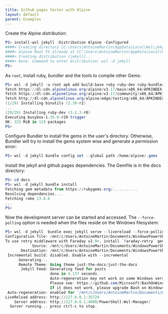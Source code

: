 ```yaml
---
title: Github pages tester with Alpine
layout: default
parent: Examples
---
```


Create the Alpine distribution:

```powershell
PS> install-wsl jekyll -Distribution Alpine -Configured
####> Creating directory [C:\Users\AntoineMartin\AppData\Local\Wsl\jekyll]...
####> Alpine Root FS already at [C:\Users\AntoineMartin\AppData\Local\Wsl\RootFS\miniwsl.alpine.rootfs.tar.gz].
####> Creating distribution [jekyll]...
####> Done. Command to enter distribution: wsl -d jekyll
PS>
```

As `root`, install ruby, bundler and the tools to compile other Gems:

```powershell
PS> wsl -d jekyll -u root apk add build-base ruby ruby-dev ruby-bundler
fetch https://dl-cdn.alpinelinux.org/alpine/v3.17/main/x86_64/APKINDEX.tar.gz
fetch https://dl-cdn.alpinelinux.org/alpine/v3.17/community/x86_64/APKINDEX.tar.gz
fetch http://dl-cdn.alpinelinux.org/alpine/edge/testing/x86_64/APKINDEX.tar.gz
(1/29) Installing binutils (2.39-r2)
...
(29/29) Installing ruby-dev (3.1.3-r0)
Executing busybox-1.35.0-r29.trigger
OK: 325 MiB in 119 packages
PS>
```

Configure Bundler to install the gems in the user's directory. Otherwise,
Bundler will try to install the gems system wise and generate a permission
error:

```powershell
PS> wsl -d jekyll bundle config set --global path /home/alpine/.gems
```

Install the jekyll and github pages dependencies. The Gemfile is in the docs
directory:

```powershell
PS> cd docs
PS> wsl -d jekyll bundle install
Fetching gem metadata from https://rubygems.org/...........
Resolving dependencies....
Fetching rake 13.0.6
...
PS>
```

Now the development server can be started and accessed. The `--force-polling`
option is needed when the files reside on the Windows filesystem:

```powershell
PS> wsl -d jekyll  bundle exec jekyll serve --livereload --force-polling
Configuration file: /mnt/c/Users/AntoineMartin/Documents/WindowsPowerShell/Modules/Wsl-Manager/docs/_config.yml
To use retry middleware with Faraday v2.0+, install `faraday-retry` gem
            Source: /mnt/c/Users/AntoineMartin/Documents/WindowsPowerShell/Modules/Wsl-Manager/docs
       Destination: /mnt/c/Users/AntoineMartin/Documents/WindowsPowerShell/Modules/Wsl-Manager/docs/_site
 Incremental build: disabled. Enable with --incremental
      Generating...
      Remote Theme: Using theme just-the-docs/just-the-docs
       Jekyll Feed: Generating feed for posts
                    done in 4.137 seconds.
                    Auto-regeneration may not work on some Windows versions.
                    Please see: https://github.com/Microsoft/BashOnWindows/issues/216
                    If it does not work, please upgrade Bash on Windows or run Jekyll with --no-watch.
 Auto-regeneration: enabled for '/mnt/c/Users/AntoineMartin/Documents/WindowsPowerShell/Modules/Wsl-Manager/docs'
LiveReload address: http://127.0.0.1:35729
    Server address: http://127.0.0.1:4000/PowerShell-Wsl-Manager/
  Server running... press ctrl-c to stop.
```
